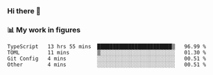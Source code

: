 ### Hi there 👋

### 📊 My work in figures

<!--START_SECTION:waka-->

```text
TypeScript   13 hrs 55 mins  ████████████████████████▒   96.99 %
TOML         11 mins         ▒░░░░░░░░░░░░░░░░░░░░░░░░   01.30 %
Git Config   4 mins          ░░░░░░░░░░░░░░░░░░░░░░░░░   00.51 %
Other        4 mins          ░░░░░░░░░░░░░░░░░░░░░░░░░   00.51 %
```

<!--END_SECTION:waka-->

